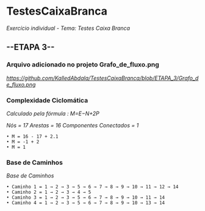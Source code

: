 # TestesCaixaBranca
*Exercício individual - Tema: Testes Caixa Branca*

## --ETAPA 3--


### **Arquivo adicionado no projeto Grafo_de_fluxo.png**

*https://github.com/KalledAbdala/TestesCaixaBranca/blob/ETAPA_3/Grafo_de_fluxo.png*


### **Complexidade Ciclomática**

*Calculado pela fórmula : M=E−N+2P*

*Nós = 17  Arestas = 16  Componentes Conectados = 1*

    • M = 16 - 17 + 2.1
    • M = -1 + 2
    • M = 1


### **Base de Caminhos**
*Base de Caminhos*

    • Caminho 1 = 1 → 2 → 3 → 5 → 6 → 7 → 8 → 9 → 10 → 11 → 12 → 14
    • Caminho 2 = 1 → 2 → 3 → 4 → 5
    • Caminho 3 = 1 → 2 → 3 → 5 → 6 → 7 → 8 → 9 → 10 → 11 → 14
    • Caminho 4 = 1 → 2 → 3 → 5 → 6 → 7 → 8 → 9 → 10 → 13 → 14
